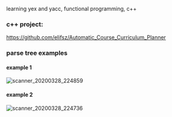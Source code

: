 learning yex and yacc, functional programming, c++ 

### c++ project:
https://github.com/elifsz/Automatic_Course_Curriculum_Planner

### parse tree examples
#### example 1
![scanner_20200328_224859](https://github.com/elifsz/Undergraduate-Projects/assets/44908865/19845eb2-2ae4-444f-8081-bb4b02bc6244)
#### example 2
![scanner_20200328_224736](https://github.com/elifsz/Undergraduate-Projects/assets/44908865/e6dba0e0-380f-402d-9f18-908289fc5949)


